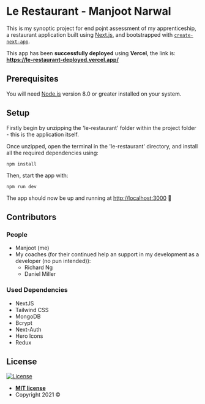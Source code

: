 # Le Restaurant - Manjoot Narwal

This is my synoptic project for end pojnt assessment of my apprenticeship, a restaurant application built using [Next.js](https://nextjs.org/), and bootstrapped with [`create-next-app`](https://github.com/vercel/next.js/tree/canary/packages/create-next-app).

This app has been **successfully deployed** using **Vercel**, the link is: **https://le-restaurant-deployed.vercel.app/**

## Prerequisites

You will need [Node.js](https://nodejs.org/) version 8.0 or greater installed on your system.

## Setup

Firstly  begin by unzipping the 'le-restaurant' folder within the project folder - this is the application itself.

Once unzipped, open the terminal in the 'le-restaurant' directory, and install all the required dependencies using:

```
npm install
```

Then, start the app with:

```
npm run dev
```

The app should now be up and running at [http://localhost:3000](http://localhost:3000/) 🚀

## Contributors

### People

- Manjoot (me)
- My coaches (for their continued help an support in my development as a developer (no pun intended)):
  - Richard Ng
  - Daniel Miller

### Used Dependencies

- NextJS
- Tailwind CSS
- MongoDB
- Bcrypt
- Next-Auth
- Hero Icons
- Redux

## License

[![License](https://camo.githubusercontent.com/e754645b75702ffcc623fb15d15bd88c0d988ee8a304791fc009ce45268faed6/687474703a2f2f696d672e736869656c64732e696f2f3a6c6963656e73652d6d69742d626c75652e7376673f7374796c653d666c61742d737175617265)](http://badges.mit-license.org/)

- **[MIT license](http://opensource.org/licenses/mit-license.php)**
- Copyright 2021 ©
